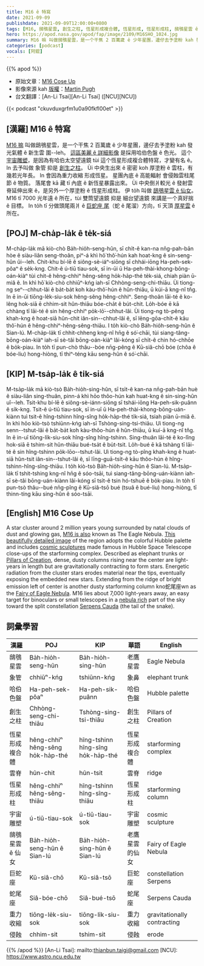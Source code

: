 ```yaml
---
title: M16 ê 特寫
date: 2021-09-09
publishdate: 2021-09-09T12:00:00+0800
tags: [M16, 鴟鴞星雲, 創生之柱, 恆星形成複合體, 恆星形成, 恆星形成柱, 鴟鴞星雲 ê 仙女, 哈伯太空望遠鏡, 巨蛇座]
hero: https://apod.nasa.gov/apod/fap/image/2109/M16SHO_1024.jpg
summary: M16 嘛 叫做鴟鴞星雲，是一个干焦 2 百萬歲 ê 少年星團，邊仔去予塗粉 kah 發光氣體 ê 新生雲 圍--leh。
categories: [podcast]
vocals: [阿錕]
---
```


{{% apod %}}

- 原始文章：[M16 Cose Up](https://apod.nasa.gov/apod/ap210909.html)
- 影像來源 kah [版權][copyright]：[Martin Pugh](https://www.martinpughastrophotography.space/about)
- 台文翻譯：[An-Li Tsai][An-Li Tsai] ([NCU][NCU])

{{< podcast "ckuvduxgrfm1u0a90fkfl00et" >}}

## [漢羅] M16 ê 特寫
[M16 嘛][M16 is also] 叫做鴟鴞星雲，是一个干焦 2 百萬歲 ê 少年星團，邊仔去予塗粉 kah 發光氣體 ê 新生雲 圍--leh。
[這區美麗 ê 詳細影像][This beautifully detailed image] 是採用哈伯色盤 ê 色光。
這个 [宇宙雕塑][cosmic sculptures]，是因為有哈伯太空望遠鏡 tùi 這个恆星形成複合體特寫，才變有名 ê。
In 去予叫做 象管 抑是 [創生之柱][Pillars of Creation]。
Ùi 中央生出來 ê 密密 koh 厚塗粉 ê 雲柱，有幾若光年長。
In 會因為重力收縮 形成恆星。
星團內底 ê 高能輻射 會侵蝕雲柱尾節 ê 物質。
落尾會 kā 藏 tī 內底 ê 新恆星暴露出來。
Ùi 中央倒爿較光 ê 發射雲脊延伸出來 ê，是另外一个厚塗粉 ê 恆星形成柱。
伊 to̍h 叫做 [鴟鴞星雲 ê 仙女][Fairy of Eagle Nebula]。
M16 tī 7000 光年遠 ê 所在，tùi 雙筒望遠鏡 抑是 細台望遠鏡 來講是一个真好揣 ê 目標。
In to̍h tī 分做頭尾兩爿 ê [巨蛇座 尾][Serpens Cauda]（蛇 ê 尾溜）方向，tī 天頂 [厚星雲][nebula rich] ê 所在。

## [POJ] M-cha̍p-la̍k ê te̍k-siá
M-cha̍p-la̍k mā kiò-chò Ba̍h-hio̍h-seng-hûn, sī chi̍t-ê kan-na nn̄g-pah-bān hòe ê siàu-liân seng-thoân, piⁿ-á khì hō͘ thô͘-hún kah hoat-kng  ê sin-seng-hûn ûi--leh.
Chit-khu bí-lē ê siông-sè-iáⁿ-siōng sī chhái-iōng Ha-peh-sek-pôaⁿ ê se̍k-kng.
Chit-ê ú-tiū tiau-sok, sī in-ūi ū Ha-peh-thài-khong-bōng-oán-kiàⁿ tùi chit-ê hêng-chhiⁿ hêng-sêng ho̍k-ha̍p-thé te̍k-siá, chiah piàn ū-miâ ê.
In khì hō͘ kiò-chò chhiūⁿ-kńg iah-sī Chhòng-seng-chi-thiāu.
Ùi tiong-ng seⁿ--chhut-lâi ê ba̍t-ba̍t koh kàu-thô͘-hún ê hûn-thiāu, ū kúi-ā kng-nî tn̂g.
In ē in-ūi tiōng-le̍k-siu-sok hêng-sêng hêng-chhiⁿ.
Seng-thoân lāi-té ê ko-lêng hok-siā ē chhim-sit hûn-thiāu bóe-cha̍t ê bu̍t-chit.
Lo̍h-bóe ē kā chhàng tī lāi-té ê sin hêng-chhiⁿ po̍k-lō͘--chhut-lâi.
Ùi tiong-ng tò-pêng khah-kng ê hoat-siā hûn-chit iân-sin--chhut-lâi ê, sī lēng-gōa-chi̍t-ê kāu thô͘-hún ê hêng-chhiⁿ-hêng-sêng-thiāu.
I to̍h kiò-chò Ba̍h-hio̍h-seng-hûn ê Sian-lú.
M-cha̍p-la̍k tī chhit-chheng kng-nî hn̄g ê só͘-chāi, tùi siang-tâng-bōng-oán-kiàⁿ iah-sī sè-tâi bōng-oán-kiàⁿ lâi-kóng sī chi̍t-ê chin hó-chhōe ê bo̍k-piau.
In to̍h tī pun-chò thâu--bóe nn̄g-pêng ê Kū-siâ-chō bóe (chôa ê bóe-liu) hong-hiòng, tī thiⁿ-téng kāu seng-hûn ê só͘-chāi.

## [KIP] M-tsa̍p-la̍k ê ti̍k-siá
M-tsa̍p-la̍k mā kiò-tsò Ba̍h-hio̍h-sing-hûn, sī tsi̍t-ê kan-na nn̄g-pah-bān huè ê siàu-liân sing-thuân, pinn-á khì hōo thôo-hún kah huat-kng  ê sin-sing-hûn uî--leh.
Tsit-khu bí-lē ê siông-sè-iánn-siōng sī tshái-iōng Ha-peh-sik-puânn ê si̍k-kng.
Tsit-ê ú-tiū tiau-sok, sī in-uī ū Ha-peh-thài-khong-bōng-uán-kiànn tuì tsit-ê hîng-tshinn hîng-sîng ho̍k-ha̍p-thé ti̍k-siá, tsiah piàn ū-miâ ê.
In khì hōo kiò-tsò tshiūnn-kńg iah-sī Tshòng-sing-tsi-thiāu.
Uì tiong-ng senn--tshut-lâi ê ba̍t-ba̍t koh kàu-thôo-hún ê hûn-thiāu, ū kuí-ā kng-nî tn̂g.
In ē in-uī tiōng-li̍k-siu-sok hîng-sîng hîng-tshinn.
Sing-thuân lāi-té ê ko-lîng hok-siā ē tshim-sit hûn-thiāu bué-tsa̍t ê bu̍t-tsit.
Lo̍h-bué ē kā tshàng tī lāi-té ê sin hîng-tshinn po̍k-lōo--tshut-lâi.
Uì tiong-ng tò-pîng khah-kng ê huat-siā hûn-tsit iân-sin--tshut-lâi ê, sī līng-guā-tsi̍t-ê kāu thôo-hún ê hîng-tshinn-hîng-sîng-thiāu.
I to̍h kiò-tsò Ba̍h-hio̍h-sing-hûn ê Sian-lú.
M-tsa̍p-la̍k tī tshit-tshing kng-nî hn̄g ê sóo-tsāi, tuì siang-tâng-bōng-uán-kiànn iah-sī sè-tâi bōng-uán-kiànn lâi-kóng sī tsi̍t-ê tsin hó-tshuē ê bo̍k-piau.
In to̍h tī pun-tsò thâu--bué nn̄g-pîng ê Kū-siâ-tsō bué (tsuâ ê bué-liu) hong-hiòng, tī thinn-tíng kāu sing-hûn ê sóo-tsāi.



## [English] M16 Cose Up
A star cluster around 2 million years young surrounded by natal clouds of dust and glowing gas, [M16 is also][M16 is also] known as The Eagle Nebula.
[This beautifully detailed image][This beautifully detailed image] of the region adopts the colorful Hubble palette and includes [cosmic sculptures][cosmic sculptures] made famous in Hubble Space Telescope close-ups of the starforming complex.
Described as elephant trunks or [Pillars of Creation][Pillars of Creation], dense, dusty columns rising near the center are light-years in length but are gravitationally contracting to form stars.
Energetic radiation from the cluster stars erodes material near the tips, eventually exposing the embedded new stars.
Extending from the ridge of bright emission left of center is another dusty starforming column kno蛇尾座wn as the [Fairy of Eagle Nebula][Fairy of Eagle Nebula].
M16 lies about 7,000 light-years away, an easy target for binoculars or small telescopes in a [nebula rich][nebula rich] part of the sky toward the split constellation [Serpens Cauda][Serpens Cauda] (the tail of the snake).

## 詞彙學習

|漢羅|POJ|KIP|華語|English|
|-|-|-|-|-|
|鴟鴞星雲|Ba̍h-hio̍h-seng-hûn|Ba̍h-hio̍h-sing-hûn|老鷹星雲|Eagle Nebula|
|象管|chhiūⁿ-kńg|tshiūnn-kńg|象鼻|elephant trunk|
|哈伯色盤|Ha-peh-sek-pôaⁿ|Ha-peh-sik-puânn|哈伯色盤|Hubble palette|
|創生之柱|Chhòng-seng-chi-thiāu|Tshòng-sing-tsi-thiāu|創生之柱|Pillars of Creation|
|恆星形成複合體|hêng-chhiⁿ hêng-sêng ho̍k-ha̍p-thé|hîng-tshinn hîng-sîng ho̍k-ha̍p-thé|恆星形成複合體|starforming complex|
|雲脊|hûn-chit|hûn-tsit|雲脊|ridge|
|恆星形成柱|hêng-chhiⁿ hêng-sêng-thiāu|hîng-tshinn hîng-sîng-thiāu|恆星形成柱|starforming column|
|宇宙雕塑|ú-tiū-tiau-sok|ú-tiū-tiau-sok|宇宙雕塑|cosmic sculpture|
|鴟鴞星雲 ê 仙女|Ba̍h-hio̍h-seng-hûn ê Sian-lú|Ba̍h-hio̍h-sing-hûn ê Sian-lú|老鷹星雲的仙女|Fairy of Eagle Nebula|
|巨蛇座|Kū-siâ-chō|Kū-siâ-tsō|巨蛇座|constellation Serpens|
|蛇尾座|Siâ-bóe-chō|Siâ-bué-tsō|蛇尾座|Serpens Cauda|
|重力收縮|tiōng-le̍k-siu-sok|tiōng-li̍k-siu-sok|重力收縮|gravitationally contracting|
|侵蝕|chhim-sit|tshim-sit|侵蝕|erode|

{{% /apod %}}
[An-Li Tsai]: mailto:thianbun.taigi@gmail.com
[NCU]: https://www.astro.ncu.edu.tw

[copyright]: https://apod.nasa.gov/apod/fap/lib/about_apod.html#srapply


[M16 is also]:http://messier.seds.org/m/m016.html
[This beautifully detailed image]:https://www.martinpughastrophotography.space/nebulae#/m16/
[cosmic sculptures]:https://commons.wikimedia.org/wiki/File:Eagle_Nebula_4xHubble_WikiSky.jpg
[Pillars of Creation]:https://hubblesite.org/contents/news-releases/1995/news-1995-44.html
[Fairy of Eagle Nebula]:https://hubblesite.org/contents/media/images/2005/12/1693-Image.html
[nebula rich]:https://apod.nasa.gov/apod/ap130712.html
[Serpens Cauda]:http://en.wikipedia.org/wiki/Serpens
